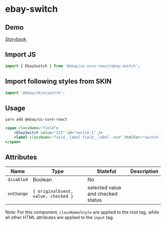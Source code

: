 # ebay-switch

## Demo
[Storybook](https://opensource.ebay.com/ebayui-core-react/main/?path=/story/ebay-switch--default-switch-button)

## Import JS
```jsx harmony
import { EbaySwitch } from '@ebay/ui-core-react/ebay-switch';
```
## Import following styles from SKIN
```jsx harmony
import '@ebay/skin/switch';
```
## Usage
```
yarn add @ebay/ui-core-react
```
```jsx harmony
<span className="field">
    <EbaySwitch value="123" id="switch-1" />
    <label className="field__label field__label--end" htmlFor="switch-1">Remember me</label>
</span>
```

## Attributes

Name | Type | Stateful | Description
--- | --- | --- | ---
`disabled` | Boolean | No |
`onChange` | `{ originalEvent, value, checked }` | selected value and checked status

Note: For this component, `className`/`style` are applied to the root tag, while all other HTML attributes are applied to the `input` tag.

